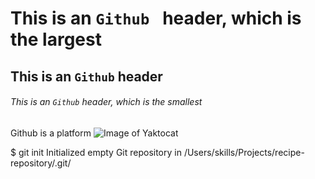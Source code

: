 # This is an `Github ` header, which is the largest
## This is an `Github` header
###### This is an `Github` header, which is the smallest
Github is a platform
![Image of Yaktocat](https://octodex.github.com/images/yaktocat.png)

$ git init
Initialized empty Git repository in /Users/skills/Projects/recipe-repository/.git/
